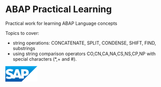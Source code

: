 # ABAP Practical Learning
Practical work for learning ABAP Language concepts

Topics to cover:
* string operations: CONCATENATE, SPLIT, CONDENSE, SHIFT, FIND, substrings
* using string comparison operators CO,CN,CA,NA,CS,NS,CP,NP with special characters (*,+ and #).

<img src="sap_logo.png" alt="SAP Logo" width="100">
